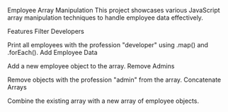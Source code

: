 Employee Array Manipulation
This project showcases various JavaScript array manipulation techniques to handle employee data effectively.

Features
Filter Developers

Print all employees with the profession "developer" using .map() and .forEach().
Add Employee Data

Add a new employee object to the array.
Remove Admins

Remove objects with the profession "admin" from the array.
Concatenate Arrays

Combine the existing array with a new array of employee objects.
